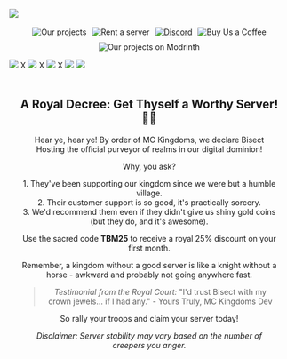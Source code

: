 <img src="https://www.bisecthosting.com/images/CF/MCKingdoms/BH_MC_HEADER.webp" alt=" ">‎ 

<p align="center" style="display: flex; justify-content: center; flex-wrap: wrap; gap: 10px;">
  <img src="https://img.shields.io/badge/Our%20projects-96DC5F?labelColor=95BD20&style=for-the-badge&logo=curseforge&color=A6DBF8" alt="Our projects">
  <img src="https://img.shields.io/badge/Rent%20a%20server-A6DBF8?labelColor=95BD20&style=for-the-badge&logo=bisecthosting&logoColor=0D1129&color=A6DBF8" alt="Rent a server">
  <a href="https://discord.gg/JyURxyJFxZ"><img src="https://img.shields.io/discord/920716981303377952?style=for-the-badge&logo=discord&labelColor=95BD20&color=A6DBF8" alt="Discord"></a>
  <img src="https://img.shields.io/badge/Buy%20Us%20a%20Coffee-96DC5F?labelColor=95BD20&style=for-the-badge&logo=kofi&color=A6DBF8" alt="Buy Us a Coffee">
  <img src="https://img.shields.io/badge/Our%20projects-96DC5F?labelColor=95BD20&style=for-the-badge&logo=modrinth&color=A6DBF8" alt="Our projects on Modrinth">
</p>

<img src="https://www.bisecthosting.com/images/CF/MCKingdoms/BH_MC_BANNER1.webp" alt=" ">
X
<img src="https://www.bisecthosting.com/images/CF/MCKingdoms/BH_MC_BANNER3.webp" alt=" ">
X
<img src="https://www.bisecthosting.com/images/CF/MCKingdoms/BH_MC_BANNER2.webp" alt=" ">
X
<img src="https://www.bisecthosting.com/images/CF/MCKingdoms/BH_MC_PROMO.webp" alt=" ">
<img src="https://www.bisecthosting.com/images/CF/MCKingdoms/BH_MC_PROMO.webp" alt=" ">

<div style="text-align: center; padding: 20px;">
    <h2>A Royal Decree: Get Thyself a Worthy Server! 👑🏰</h2>
    <p>Hear ye, hear ye! By order of MC Kingdoms, we declare Bisect Hosting the official purveyor of realms in our digital dominion!</p>
    <p>Why, you ask?</p>
    <ul style="list-style-type: none; padding: 0;">
        <li>1. They've been supporting our kingdom since we were but a humble village.</li>
        <li>2. Their customer support is so good, it's practically sorcery.</li>
        <li>3. We'd recommend them even if they didn't give us shiny gold coins (but they do, and it's awesome).</li>
    </ul>
    <p>Use the sacred code <strong>TBM25</strong> to receive a royal 25% discount on your first month.</p>
    <p>Remember, a kingdom without a good server is like a knight without a horse - awkward and probably not going anywhere fast.</p>
    <blockquote>
        <p><em>Testimonial from the Royal Court:</em> "I'd trust Bisect with my crown jewels... if I had any." - Yours Truly, MC Kingdoms Dev</p>
    </blockquote>
    <p>So rally your troops and claim your server today!</p>
    <p><em>Disclaimer: Server stability may vary based on the number of creepers you anger.</em></p>
</div>
